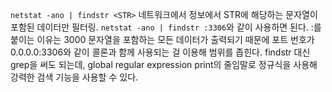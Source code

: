 `netstat -ano | findstr <STR>`
네트워크에서 정보에서 STR에 해당하는 문자열이 포함된 데이터만 필터링.
`netstat -ano | findstr :3306`와 같이 사용하면 된다. :를 붙이는 이유는 3000 문자열을 포함하는 모든 데이터가 출력되기 때문에 포트 번호가 0.0.0.0:3306와 같이 콜론과 함께 사용되는 걸 이용해 범위를 좁힌다.
findstr 대신 grep을 써도 되는데, global regular expression print의 줄임말로 정규식을 사용해 강력한 검색 기능을 사용할 수 있다.
